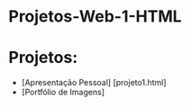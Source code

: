 # Projetos-Web-1-HTML

# Projetos:
- [Apresentação Pessoal] [projeto1.html]
- [Portfólio de Imagens] 
